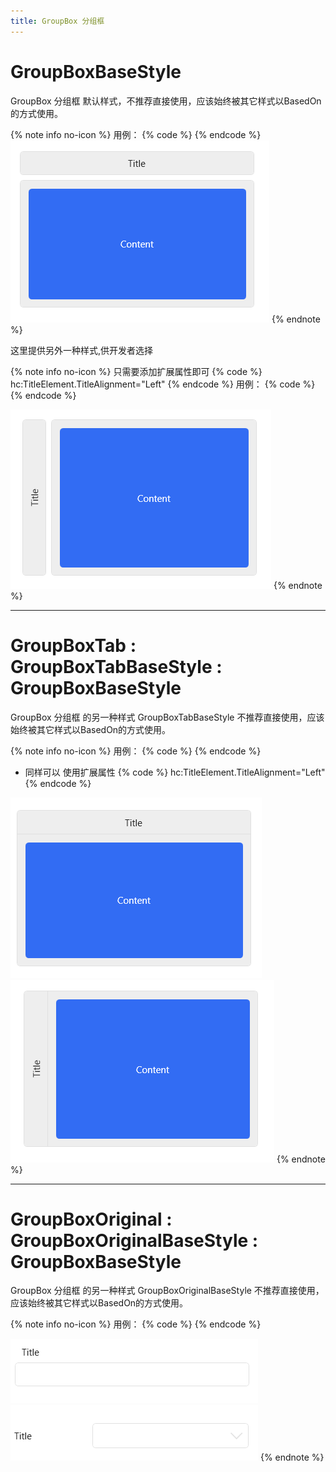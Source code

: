 ```yaml
---
title: GroupBox 分组框
---
```


# GroupBoxBaseStyle 

GroupBox 分组框 默认样式，不推荐直接使用，应该始终被其它样式以BasedOn的方式使用。

{% note info no-icon %}
用例：
{% code %}
    <GroupBox Grid.Row="0" Grid.Column="0" Width="300" Height="200" Header="{x:Static langs:Lang.TitleDemoStr1}" 
        Padding="10" Margin="16">
        <Border Background="{DynamicResource PrimaryBrush}" CornerRadius="4">
            <TextBlock Text="{x:Static langs:Lang.ContentDemoStr}" VerticalAlignment="Center" HorizontalAlignment="Center" 
            Foreground="White"/>
        </Border>
    </GroupBox>
{% endcode %}
![GroupBoxBaseStyle](https://raw.githubusercontent.com/HandyOrg/HandyOrgResource/master/HandyControl/Doc/native_controls/GroupBox_Base.png)
{% endnote %}

这里提供另外一种样式,供开发者选择

{% note info no-icon %}
只需要添加扩展属性即可
{% code %}
hc:TitleElement.TitleAlignment="Left"
{% endcode %}
用例：
{% code %}
    <GroupBox Grid.Row="0" Grid.Column="1" Width="300" Height="200" Header="{x:Static langs:Lang.TitleDemoStr1}" Padding="10" 
        Margin="16"  hc:TitleElement.TitleAlignment="Left">
        <Border Background="{DynamicResource PrimaryBrush}" CornerRadius="4">
            <TextBlock Text="{x:Static langs:Lang.ContentDemoStr}" VerticalAlignment="Center" HorizontalAlignment="Center" 
            Foreground="White"/>
        </Border>
    </GroupBox>
{% endcode %}

![GroupBox_Base_left](https://raw.githubusercontent.com/HandyOrg/HandyOrgResource/master/HandyControl/Doc/native_controls/GroupBox_Base_left.png)
{% endnote %}

---

# GroupBoxTab : GroupBoxTabBaseStyle : GroupBoxBaseStyle

GroupBox 分组框 的另一种样式  GroupBoxTabBaseStyle 不推荐直接使用，应该始终被其它样式以BasedOn的方式使用。

{% note info no-icon %}
用例：
{% code %}
    <GroupBox Grid.Row="1" Grid.Column="0" Width="300" Height="200" Header="{x:Static langs:Lang.TitleDemoStr1}" Padding="10" 
        Margin="16" Style="{StaticResource GroupBoxTab}">
        <Border Background="{DynamicResource PrimaryBrush}" CornerRadius="4">
            <TextBlock Text="{x:Static langs:Lang.ContentDemoStr}" VerticalAlignment="Center" HorizontalAlignment="Center" 
            Foreground="White"/>
        </Border>
    </GroupBox>
{% endcode %}

- 同样可以 使用扩展属性  {% code %} hc:TitleElement.TitleAlignment="Left" {% endcode %}

![GroupBox_Tab](https://raw.githubusercontent.com/HandyOrg/HandyOrgResource/master/HandyControl/Doc/native_controls/GroupBox_Tab.png) ![GroupBox_Tab_left](https://raw.githubusercontent.com/HandyOrg/HandyOrgResource/master/HandyControl/Doc/native_controls/GroupBox_Tab_left.png)
{% endnote %}


---

# GroupBoxOriginal : GroupBoxOriginalBaseStyle : GroupBoxBaseStyle

GroupBox 分组框 的另一种样式 GroupBoxOriginalBaseStyle 不推荐直接使用，应该始终被其它样式以BasedOn的方式使用。

{% note info no-icon %}
用例：
{% code %}
    <GroupBox Grid.Row="2" Grid.Column="0" Width="300" Header="{x:Static langs:Lang.TitleDemoStr1}" Margin="16" 
        Style="{StaticResource GroupBoxOriginal}" HorizontalContentAlignment="Left">
        <TextBox/>
    </GroupBox>
    <GroupBox Grid.Row="2" VerticalAlignment="Bottom" Grid.Column="1" Width="300" hc:TitleElement.TitleWidth="100"
        Header="{x:Static langs:Lang.TitleDemoStr1}" Margin="16" Style="{StaticResource GroupBoxOriginal}"
        HorizontalContentAlignment="Left" hc:TitleElement.TitleAlignment="Left">
        <ComboBox DataContext="{Binding ComboBoxDemo,Source={StaticResource Locator}}" ItemsSource="{Binding DataList}"/>
    </GroupBox>
{% endcode %}

![GroupBox_Origin](https://raw.githubusercontent.com/HandyOrg/HandyOrgResource/master/HandyControl/Doc/native_controls/GroupBox_Origin.png) ![GroupBox_Origin_left](https://raw.githubusercontent.com/HandyOrg/HandyOrgResource/master/HandyControl/Doc/native_controls/GroupBox_Origin_left.png)
{% endnote %}